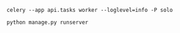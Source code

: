 ```start the workers
celery --app api.tasks worker --loglevel=info -P solo
```

```start the django server
python manage.py runserver
```

